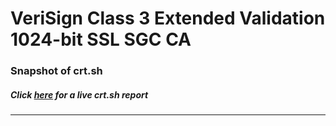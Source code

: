 # VeriSign Class 3 Extended Validation 1024-bit SSL SGC CA
### Snapshot of crt.sh
##### Click [here](https://crt.sh/?q=49A03A1A88D2A732E1D629FB10078121DEEFF333D6A98B5915D35213512E1683) for a live crt.sh report

---
